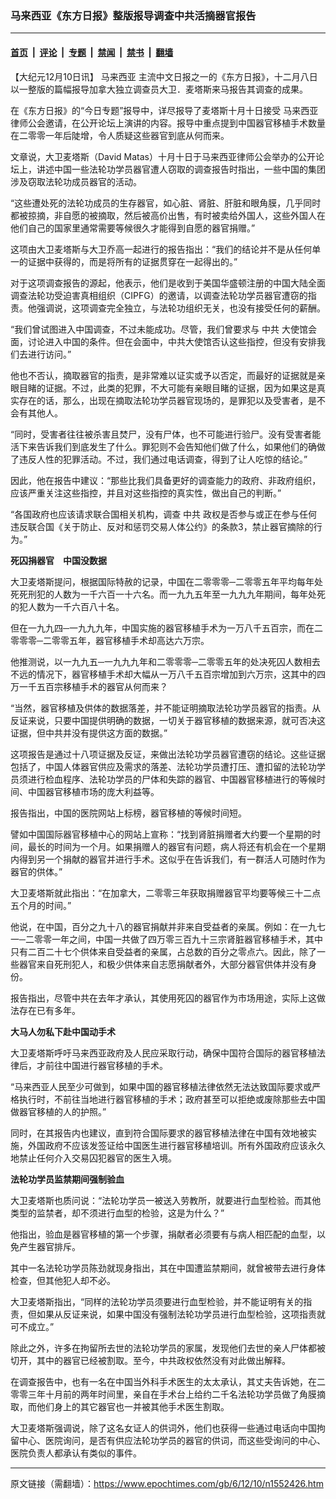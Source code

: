 ### 马来西亚《东方日报》整版报导调查中共活摘器官报告

---

#### [首页](../../../..?n1552426) &nbsp;|&nbsp; [评论](../../../../../epoch-comment?n1552426) &nbsp;|&nbsp; [专题](../../../../../epoch-special?n1552426) &nbsp;|&nbsp; [禁闻](../../../../../epoch-news?n1552426) &nbsp;|&nbsp; [禁书](../../../../../books?n1552426) &nbsp;|&nbsp; [翻墙](https://github.com/gfw-breaker/nogfw/blob/master/README.md?n1552426)


<div class="post_content" id="artbody" itemprop="articleBody">
 <!-- article content begin -->
 <p>
  【大纪元12月10日讯】
  <ok href="https://www.epochtimes.com/gb/tag/%E9%A9%AC%E6%9D%A5%E8%A5%BF%E4%BA%9A.html">
   马来西亚
  </ok>
  主流中文日报之一的《东方日报》，十二月八日以一整版的篇幅报导加拿大独立调查员大卫．麦塔斯来马报告其调查的成果。
 </p>
 <p>
  在《东方日报》的“今日专题”报导中，详尽报导了麦塔斯十月十日接受
  <ok href="https://www.epochtimes.com/gb/tag/%E9%A9%AC%E6%9D%A5%E8%A5%BF%E4%BA%9A.html">
   马来西亚
  </ok>
  律师公会邀请，在公开论坛上演讲的内容。报导中重点提到中国器官移植手术数量在二零零一年后陡增，令人质疑这些器官到底从何而来。
 </p>
 <p>
  文章说，大卫麦塔斯（David Matas）十月十日于马来西亚律师公会举办的公开论坛上，讲述中国一些法轮功学员器官遭人窃取的调查报告时指出，一些中国的集团涉及窃取法轮功成员器官的活动。
 </p>
 <p>
  “这些遭处死的法轮功成员的生存器官，如心脏、肾脏、肝脏和眼角膜，几乎同时都被掠摘，非自愿的被摘取，然后被高价出售，有时被卖给外国人，这些外国人在他们自己的国家里通常需要等候很久才能得到自愿的器官捐赠。”
 </p>
 <p>
  这项由大卫麦塔斯与大卫乔高一起进行的报告指出：“我们的结论并不是从任何单一的证据中获得的，而是将所有的证据贯穿在一起得出的。”
 </p>
 <p>
  对于这项调查报告的源起，他表示，他们是收到于美国华盛顿注册的中国大陆全面调查法轮功受迫害真相组织（CIPFG）的邀请，以调查法轮功学员器官遭窃的指责。他强调说，这项调查完全独立，与法轮功组织无关，也没有接受任何的薪酬。
 </p>
 <p>
  “我们曾试图进入中国调查，不过未能成功。尽管，我们曾要求与
  <ok href="https://www.epochtimes.com/gb/tag/%E4%B8%AD%E5%85%B1.html">
   中共
  </ok>
  大使馆会面，讨论进入中国的条件。但在会面中，中共大使馆否认这些指控，但没有安排我们去进行访问。”
 </p>
 <p>
  他也不否认，摘取器官的指责，是非常难以证实或予以否定，而最好的证据就是亲眼目睹的证据。不过，此类的犯罪，不大可能有亲眼目睹的证据，因为如果这是真实存在的话，那么，出现在摘取法轮功学员器官现场的，是罪犯以及受害者，是不会有其他人。
 </p>
 <p>
  “同时，受害者往往被杀害且焚尸，没有尸体，也不可能进行验尸。没有受害者能活下来告诉我们到底发生了什么。罪犯则不会告知他们做了什么，如果他们的确做了违反人性的犯罪活动。不过，我们通过电话调查，得到了让人吃惊的结论。”
 </p>
 <p>
  因此，他在报告中建议：“那些比我们具备更好的调查能力的政府、非政府组织，应该严重关注这些指控，并且对这些指控的真实性，做出自己的判断。”
 </p>
 <p>
  “各国政府也应该请求联合国相关机构，调查
  <ok href="https://www.epochtimes.com/gb/tag/%E4%B8%AD%E5%85%B1.html">
   中共
  </ok>
  政权是否参与或正在参与任何违反联合国《关于防止、反对和惩罚交易人体公约》的条款3，禁止器官摘除的行为。”
 </p>
 <p>
  <b>
   死囚捐器官　中国没数据
  </b>
 </p>
 <p>
  大卫麦塔斯提问，根据国际特赦的记录，中国在二零零零─二零零五年平均每年处死死刑犯的人数为一千六百一十六名。而一九九五年至一九九九年期间，每年处死的犯人数为一千六百八十名。
 </p>
 <p>
  但在一九九四─一九九九年，中国实施的器官移植手术为一万八千五百宗，而在二零零零─二零零五年，器官移植手术却高达六万宗。
 </p>
 <p>
  他推测说，以一九九五─一九九九年和二零零零─二零零五年的处决死囚人数相去不远的情况下，器官移植手术却大幅从一万八千五百宗增加到六万宗，这其中的四万一千五百宗移植手术的器官从何而来？
 </p>
 <p>
  “当然，器官移植及供体的数据落差，并不能证明摘取法轮功学员器官的指责。从反证来说，只要中国提供明确的数据，一切关于器官移植的数据来源，就可否决这证据，但中共并没有提供这方面的数据。”
 </p>
 <p>
  这项报告是通过十八项证据及反证，来做出法轮功学员器官遭窃的结论。这些证据包括了，中国人体器官供应及需求的落差、法轮功学员遭打压、遭扣留的法轮功学员须进行检血程序、法轮功学员的尸体和失踪的器官、中国器官移植进行的等候时间、中国器官移植市场的庞大利益等。
 </p>
 <p>
  报告指出，中国的医院网站上标榜，器官移植的等候时间短。
 </p>
 <p>
  譬如中国国际器官移植中心的网站上宣称：“找到肾脏捐赠者大约要一个星期的时间，最长的时间为一个月。如果捐赠人的器官有问题，病人将还有机会在一个星期内得到另一个捐献的器官并进行手术。这似乎在告诉我们，有一群活人可随时作为器官的供体。”
 </p>
 <p>
  大卫麦塔斯就此指出：“在加拿大，二零零三年获取捐赠器官平均要等候三十二点五个月的时间。”
 </p>
 <p>
  他说，在中国，百分之九十八的器官捐献并非来自受益者的亲属。例如：在一九七一─二零零一年之间，中国一共做了四万零三百九十三宗肾脏器官移植手术，其中只有二百二十七个供体来自受益者的亲属，占总数的百分之零点六。因此，除了一些器官来自死刑犯人，和极少供体来自志愿捐献者外，大部分器官供体并没有身份。
 </p>
 <p>
  报告指出，尽管中共在去年才承认，其使用死囚的器官作为市场用途，实际上这做法存在已有多年。
 </p>
 <p>
  <b>
   大马人勿私下赴中国动手术
  </b>
 </p>
 <p>
  大卫麦塔斯呼吁马来西亚政府及人民应采取行动，确保中国符合国际的器官移植法律后，才前往中国进行器官移植的手术。
 </p>
 <p>
  “马来西亚人民至少可做到，如果中国的器官移植法律依然无法达致国际要求或严格执行时，不前往当地进行器官移植的手术；政府甚至可以拒绝或废除那些去中国做器官移植的人的护照。”
 </p>
 <p>
  同时，在其报告内也建议，直到符合国际要求的器官移植法律在中国有效地被实施，外国政府不应该发签证给中国医生进行器官移植培训。所有外国政府应该永久地禁止任何介入交易囚犯器官的医生入境。
 </p>
 <p>
  <b>
   法轮功学员监禁期间强制验血
  </b>
 </p>
 <p>
  大卫麦塔斯也质问说：“法轮功学员一被送入劳教所，就要进行血型检验。而其他类型的监禁者，却不须进行血型的检验，这是为什么？”
 </p>
 <p>
  他指出，验血是器官移植的第一个步骤，捐献者必须要有与病人相匹配的血型，以免产生器官排斥。
 </p>
 <p>
  其中一名法轮功学员陈劲就现身指出，其在中国遭监禁期间，就曾被带去进行身体检查，但其他犯人却不必。
 </p>
 <p>
  大卫麦塔斯指出，“同样的法轮功学员须要进行血型检验，并不能证明有关的指责，但如果从反证来说，如果中国没有强制法轮功学员进行血型检验，这项指责就可不成立。”
 </p>
 <p>
  除此之外，许多在拘留所去世的法轮功学员的家属，发现他们去世的亲人尸体都被切开，其中的器官已经被割取。至今，中共政权依然没有对此做出解释。
 </p>
 <p>
  在调查报告中，也有一名在中国当外科手术医生的太太承认，其丈夫告诉她，在二零零三年十月前的两年时间里，亲自在手术台上给约二千名法轮功学员做了角膜摘取，而他们身上的其它器官也一并被其他手术医生割取。
 </p>
 <p>
  大卫麦塔斯强调说，除了这名女证人的供词外，他们也获得一些通过电话向中国拘留中心、医院询问，是否有供应法轮功学员的器官的供词，而这些受询问的中心、医院负责人都承认有类似的事件。
  <font color="#ffffff">
   (http://www.dajiyuan.com)
  </font>
 </p>
 <!-- article content end -->
 <div id="below_article_ad">
 </div>
</div>


---

原文链接（需翻墙）：https://www.epochtimes.com/gb/6/12/10/n1552426.htm